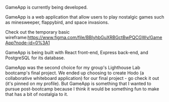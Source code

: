 GameApp is currently being developed.

GameApp is a web application that allow users to play nostalgic games such as minesweeper, flappybird, and space invasions.

Check out the temporary basic wireframe:https://www.figma.com/file/BBlyhbGuXRBGctBwPQCGWv/GameApp?node-id=0%3A1

GameApp is being built with React front-end, Express back-end, and PostgreSQL for its database.

GameApp was the second choice for my group's Lighthouse Lab bootcamp's final project. We ended up choosing to create Hodo (a collaborative whiteboard application) for our final project - go check it out (it's pinned on my profile). But GameApp is something that I wanted to pursue post-bootcamp because I think it would be something fun to make that has a bit of nostalgia to it.
